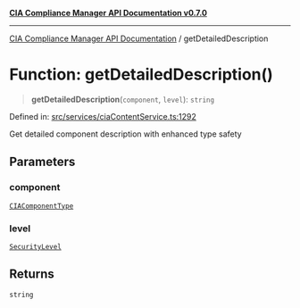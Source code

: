 [**CIA Compliance Manager API Documentation v0.7.0**](../README.md)

***

[CIA Compliance Manager API Documentation](../globals.md) / getDetailedDescription

# Function: getDetailedDescription()

> **getDetailedDescription**(`component`, `level`): `string`

Defined in: [src/services/ciaContentService.ts:1292](https://github.com/Hack23/cia-compliance-manager/blob/main/src/services/ciaContentService.ts#L1292)

Get detailed component description with enhanced type safety

## Parameters

### component

[`CIAComponentType`](../type-aliases/CIAComponentType.md)

### level

[`SecurityLevel`](../type-aliases/SecurityLevel.md)

## Returns

`string`
